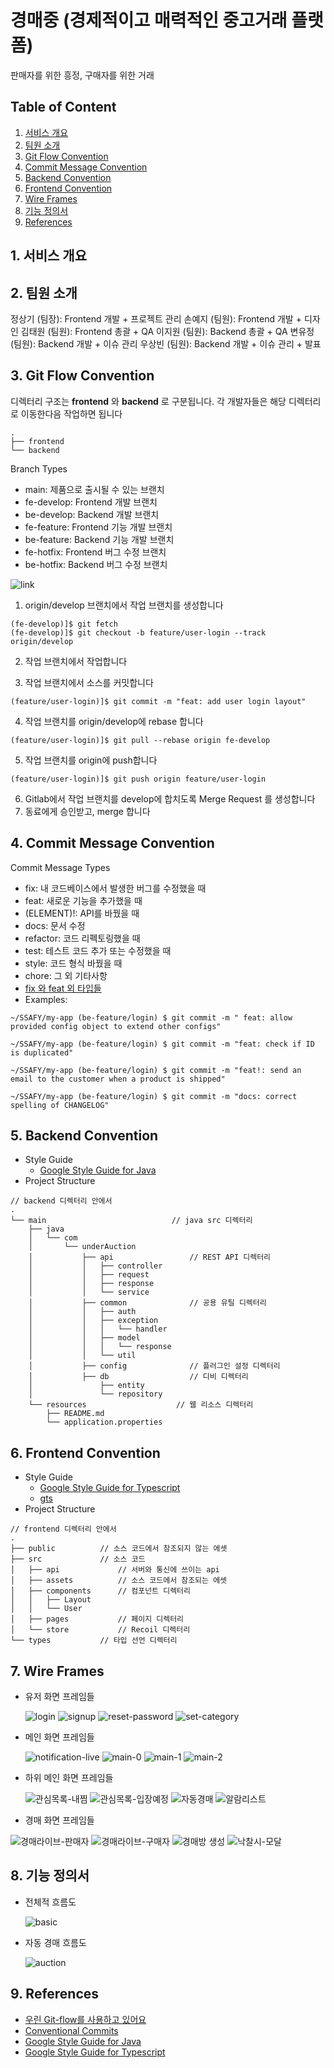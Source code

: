 # 경매중 (경제적이고 매력적인 중고거래 플랫폼)

판매자를 위한 흥정, 구매자를 위한 거래

## Table of Content

1. [서비스 개요](#1-서비스-개요)
1. [팀원 소개](#2-팀원-소개)
1. [Git Flow Convention](#3-git-flow-convention)
1. [Commit Message Convention](#4-commit-message-convention)
1. [Backend Convention](#5-backend-convention)
1. [Frontend Convention](#6-frontend-convention)
1. [Wire Frames](#7-wire-frames)
1. [기능 정의서](#8-기능-정의서)
1. [References](#9-references)

## 1. 서비스 개요

## 2. 팀원 소개

정상기 (팀장): Frontend 개발 + 프로젝트 관리
손예지 (팀원): Frontend 개발 + 디자인
김태원 (팀원): Frontend 총괄 + QA
이지원 (팀원): Backend 총괄 + QA
변유정 (팀원): Backend 개발 + 이슈 관리
우상빈 (팀원): Backend 개발 + 이슈 관리 + 발표

## 3. Git Flow Convention

디렉터리 구조는 **frontend** 와 **backend** 로 구분됩니다. 각 개발자들은 해당 디렉터리로 이동한다음 작업하면 됩니다

```
.
├── frontend
└── backend
```

Branch Types

- main: 제품으로 출시될 수 있는 브랜치
- fe-develop: Frontend 개발 브랜치
- be-develop: Backend 개발 브랜치
- fe-feature: Frontend 기능 개발 브랜치
- be-feature: Backend 기능 개발 브랜치
- fe-hotfix: Frontend 버그 수정 브랜치
- be-hotfix: Backend 버그 수정 브랜치

![link](https://techblog.woowahan.com/wp-content/uploads/img/2017-10-30/git-flow_overall_graph.png)

1. origin/develop 브랜치에서 작업 브랜치를 생성합니다

```
(fe-develop)]$ git fetch
(fe-develop)]$ git checkout -b feature/user-login --track origin/develop
```

2. 작업 브랜치에서 작업합니다

3. 작업 브랜치에서 소스를 커밋합니다

```
(feature/user-login)]$ git commit -m "feat: add user login layout"
```

4. 작업 브랜치를 origin/develop에 rebase 합니다

```
(feature/user-login)]$ git pull --rebase origin fe-develop
```

5. 작업 브랜치를 origin에 push합니다

```
(feature/user-login)]$ git push origin feature/user-login
```

6. Gitlab에서 작업 브랜치를 develop에 합치도록 Merge Request 를 생성합니다
7. 동료에게 승인받고, merge 합니다

<!-- [ref](https://techblog.woowahan.com/2553/) -->

## 4. Commit Message Convention

Commit Message Types

- fix: 내 코드베이스에서 발생한 버그를 수정했을 때
- feat: 새로운 기능을 추가했을 때
- (ELEMENT)!: API를 바꿨을 때
- docs: 문서 수정
- refactor: 코드 리펙토링했을 때
- test: 테스트 코드 추가 또는 수정했을 때
- style: 코드 형식 바꿨을 때
- chore: 그 외 기타사항
- [fix 와 feat 외 타입들](https://github.com/conventional-changelog/commitlint/tree/master/%40commitlint/config-conventional)
- Examples:

```
~/SSAFY/my-app (be-feature/login) $ git commit -m " feat: allow provided config object to extend other configs"
```

```
~/SSAFY/my-app (be-feature/login) $ git commit -m "feat: check if ID is duplicated"
```

```
~/SSAFY/my-app (be-feature/login) $ git commit -m "feat!: send an email to the customer when a product is shipped"
```

```
~/SSAFY/my-app (be-feature/login) $ git commit -m "docs: correct spelling of CHANGELOG"
```

<!-- [Conventional Commits](https://www.conventionalcommits.org/en/v1.0.0/) -->

## 5. Backend Convention

- Style Guide
  - [Google Style Guide for Java](https://google.github.io/styleguide/javaguide.html)
- Project Structure

```
// backend 디렉터리 안에서
.
└── main                            // java src 디렉터리
    ├── java
    │   └── com
    │       └── underAuction
    │           ├── api                 // REST API 디렉터리
    │           │   ├── controller
    │           │   ├── request
    │           │   ├── response
    │           │   └── service
    │           ├── common              // 공용 유틸 디렉터리
    │           │   ├── auth
    │           │   ├── exception
    │           │   │   └── handler
    │           │   ├── model
    │           │   │   └── response
    │           │   └── util
    │           ├── config              // 플러그인 설정 디렉터리
    │           ├── db                  // 디비 디렉터리
    │               ├── entity
    │               └── repository
    └── resources                    // 웹 리소스 디렉터리
        ├── README.md
        └── application.properties

```

## 6. Frontend Convention

- Style Guide
  - [Google Style Guide for Typescript](https://google.github.io/styleguide/tsguide.html)
  - [gts](https://www.npmjs.com/package/gts)
- Project Structure

```
// frontend 디렉터리 안에서
.
├── public          // 소스 코드에서 참조되지 않는 에셋
├── src             // 소스 코드
│   ├── api             // 서버와 통신에 쓰이는 api
│   ├── assets          // 소스 코드에서 참조되는 에셋
│   ├── components      // 컴포넌트 디렉터리
│   │   ├── Layout
│   │   └── User
│   ├── pages           // 페이지 디렉터리
│   └── store           // Recoil 디렉터리
└── types           // 타입 선언 디렉터리

```

## 7. Wire Frames

- 유저 화면 프레임들

  ![login](/assets/wireframes/user/%EB%A1%9C%EA%B7%B8%EC%9D%B8.png)
  ![signup](/assets/wireframes/user/%ED%9A%8C%EC%9B%90%EA%B0%80%EC%9E%85.png)
  ![reset-password](/assets/wireframes/user/%EB%B9%84%EB%B0%80%EB%B2%88%ED%98%B8%20%EC%9E%AC%EC%84%A4%EC%A0%95.png)
  ![set-category](/assets/wireframes/user/%EA%B0%80%EC%9E%85%EC%8B%9C%20%EC%B9%B4%ED%85%8C%EA%B3%A0%EB%A6%AC%20%EC%84%A4%EC%A0%95.png)

- 메인 화면 프레임들

  ![notification-live](/assets/wireframes/main/%EB%A9%94%EC%9D%B8%20%ED%99%88%20%20-%20%EB%9D%BC%EC%9D%B4%EB%B8%8C%20%EC%98%88%EC%A0%95.png)
  ![main-0](</assets/wireframes/main/%EB%A9%94%EC%9D%B8%20%ED%99%88%20-%20%EA%B2%BD%EB%A7%A4%EB%B0%A9%20%EC%83%81%EC%84%B8(%ED%8C%90%EB%A7%A4%EC%9E%90).png>)
  ![main-1](</assets/wireframes/main/%EB%A9%94%EC%9D%B8%20%ED%99%88%20-%20%EA%B2%BD%EB%A7%A4%EB%B0%A9%20%EC%83%81%EC%84%B8(%ED%8C%90%EB%A7%A4%EC%9E%90)-1.png>)
  ![main-2](</assets/wireframes/main/%EB%A9%94%EC%9D%B8%20%ED%99%88%20-%20%EA%B2%BD%EB%A7%A4%EB%B0%A9%20%EC%83%81%EC%84%B8(%ED%8C%90%EB%A7%A4%EC%9E%90)-2.png>)

- 하위 메인 화면 프레임들

  ![관심목록-내찜](/assets/wireframes/submain/%EB%A9%94%EC%9D%B8%20%ED%99%88%20-%20%EB%82%B4%20%EC%B0%9C.png)
  ![관심목록-입장예정](/assets/wireframes/submain/%EB%82%B4%20%EC%B0%9C%20-%20%EC%9E%85%EC%9E%A5%20%EC%98%88%EC%A0%95.png)
  ![자동경매](/assets/wireframes/submain/%EA%B2%BD%EB%A7%A4%EB%B0%A9%20%EC%9E%90%EB%8F%99%20%EA%B2%BD%EB%A7%A4.png)
  ![알람리스트](/assets/wireframes/submain/%EC%95%8C%EB%9E%8C%20%EB%A6%AC%EC%8A%A4%ED%8A%B8.png)

- 경매 화면 프레임들

![경매라이브-판매자](/assets/wireframes/auction/%EA%B2%BD%EB%A7%A4%20%EB%9D%BC%EC%9D%B4%EB%B8%8C%20-%20%ED%8C%90%EB%A7%A4%EC%9E%90.png)
![경매라이브-구매자](</assets/wireframes/auction/%EA%B2%BD%EB%A7%A4%20%EB%9D%BC%EC%9D%B4%EB%B8%8C%20-%20%EA%B5%AC%EB%A7%A4%EC%9E%90%20(%20%EB%B0%A9%EC%86%A1%EC%A4%91%20).png>)
![경매방 생성](/assets/wireframes/auction/%EA%B2%BD%EB%A7%A4%EB%B0%A9%20%EC%83%9D%EC%84%B1.png)
![낙찰시-모달](/assets/wireframes/auction/%EB%82%99%EC%B0%B0%EC%8B%9C%20%EB%AA%A8%EB%8B%AC.png)

## 8. 기능 정의서

- 전체적 흐름도

  ![basic](/assets/flowchart//flowchart-basic.png)

- 자동 경매 흐름도

  ![auction](/assets/flowchart//flowchart-auction.png)

## 9. References

- [우린 Git-flow를 사용하고 있어요](https://techblog.woowahan.com/2553/)
- [Conventional Commits](https://www.conventionalcommits.org/en/v1.0.0/)
- [Google Style Guide for Java](https://google.github.io/styleguide/javaguide.html)
- [Google Style Guide for Typescript](https://google.github.io/styleguide/tsguide.html)
